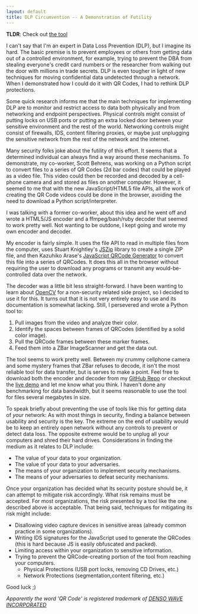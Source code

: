 ```yaml
---
layout: default
title: DLP Circumvention -- A Demonstration of Futility
---
```

**TLDR**: Check out [the tool](http://neohapsis.github.com/QRCode-Video-Data-Exfiltration/)

I can't say that I'm an expert in Data Loss Prevention (DLP), but I imagine its hard. The basic premise is to prevent employees or others from getting data out of a controlled environment, for example, trying to prevent the DBA from stealing everyone's credit card numbers or the researcher from walking out the door with millions in trade secrets. DLP is even tougher in light of new techniques for moving confidential data undetected through a network.  When I demonstrated how I could do it with QR Codes, I had to rethink DLP protections.

Some quick research informs me that the main techniques for implementing DLP are to monitor and restrict access to data both physically and from networking and endpoint perspectives. Physical controls might consist of putting locks on USB ports or putting an extra locked door between your sensitive environment and the rest of the world. Networking controls might consist of firewalls, IDS, content filtering proxies, or maybe just unplugging the sensitive network from the rest of the network and the internet.

Many security folks joke about the futility of this effort. It seems that a determined individual can always find a way around these mechanisms. To demonstrate, my co-worker, Scott Behrens, was working on a Python script to convert files to a series of QR Codes (2d bar codes) that could be played as a video file. This video could then be recorded and decoded by a cell-phone camera and and stored as files on another computer. However, it seemed to me that with the new JavaScript/HTML5 file APIs, all the work of creating the QR Code videos could be done in the browser, avoiding the need to download a Python script/interpreter.

I was talking with a former co-worker, about this idea and he went off and wrote a HTML5/JS encoder and a ffmpeg/bash/ruby decoder that seemed to work pretty well. Not wanting to be outdone, I kept going and wrote my own encoder and decoder.

My encoder is fairly simple. It uses the file API to read in multiple files from the computer, uses Stuart Knightley's [JSZip](http://stuartk.com/jszip/) library to create a single ZIP file, and then Kazuhiko Arase's [JavaScript QRCode Generator](http://www.d-project.com/qrcode/index.html) to convert this file into a series of QRCodes. It does this all in the browser without requiring the user to download any programs or transmit any would-be-controlled data over the network.

The decoder was a little bit less straight-forward. I have been wanting to learn about [OpenCV](http://opencv.willowgarage.com/) for a non-security related side project, so I decided to use it for this. It turns out that it is not very entirely easy to use and its documentation is somewhat lacking. Still, I persevered and wrote a Python tool to:

1. Pull images from the video and analyze their color.
2. Identify the spaces between frames of QRCodes (identified by a solid color image).
3. Pull the QRCode frames between these marker frames.
4. Feed them into a ZBar ImageScanner and get the data out.

The tool seems to work pretty well. Between my crummy cellphone camera and some mystery frames that ZBar refuses to decode, it isn't the most reliable tool for data transfer, but is serves to make a point. Feel free to download both the encoder and decoder from my [GitHub Repo](http://github.com/Neohapsis/QRCode-Video-Data-Exfiltration/) or checkout the [live demo](http://neohapsis.github.com/QRCode-Video-Data-Exfiltration/) and let me know what you think. I haven't done any benchmarking for data bandwidth, but it seems reasonable to use the tool for files several megabytes in size.

To speak briefly about preventing the use of tools like this for getting data of *your* network: As with most things in security, finding a balance between usability and security is the key. The extreme on the end of usability would be to keep an entirely open network without any controls to prevent or detect data loss. The opposite extreme would be to unplug all your computers and shred their hard drives. Considerations in finding the medium as it relates to DLP include:

- The value of your data to your organization.
- The value of your data to your adversaries.
- The means of your organization to implement security mechanisms.
- The means of your adversaries to defeat security mechanisms.

Once your organization has decided what its security posture should be, it can attempt to mitigate risk accordingly. What risk remains must be accepted. For most organizations, the risk presented by a tool like the one described above is acceptable. That being said, techniques for mitigating its risk might include:

- Disallowing video capture devices in sensitive areas (already common practice in some organizations).
- Writing IDS signatures for the JavaScript used to generate the QRCodes (this is hard because JS is easily obfuscated and packed).
- Limiting access within your organization to sensitive information.
- Trying to prevent the QRCode-creating portion of the tool from reaching your computers.
  - Physical Protections (USB port locks, removing CD Drives, etc.)
  - Network Protections (segmentation,content filtering, etc.)

Good luck ;)

*Apparently the word 'QR Code' is registered trademark of [DENSO WAVE INCORPORATED](http://www.denso-wave.com/qrcode/faqpatent-e.html)*